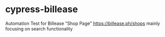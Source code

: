 # cypress-billease

Automation Test for Billease “Shop Page” https://billease.ph/shops mainly focusing on search functionality 
